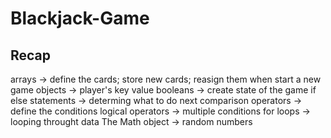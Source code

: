 # Blackjack-Game

## Recap
arrays -> define the cards; store new cards; reasign them when start a new game
objects -> player's key value
booleans -> create state of the game
if else statements -> determing what to do next
  comparison operators -> define the conditions
  logical operators -> multiple conditions
for loops -> looping throught data
The Math object -> random numbers
